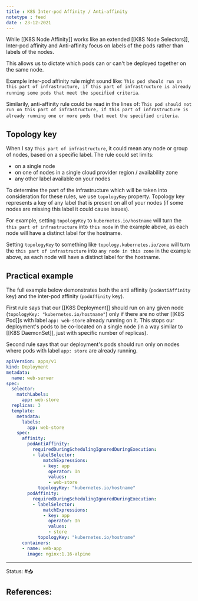 ```yaml
---
title : K8S Inter-pod Affinity / Anti-affinity
notetype : feed
date : 23-12-2021
---
```


While [[K8S Node Affinity]] works like an extended [[K8S Node Selectors]], Inter-pod affinity and Anti-affinity focus on labels of the pods rather than labels of the nodes.

This allows us to dictate which pods can or can't be deployed together on the same node.

Example inter-pod affinity rule might sound like: `This pod should run on this part of infrastructure, if this part of infrastructure is already running some pods that meet the specified criteria`.

Similarily, anti-affinity rule could be read in the lines of: `This pod should not run on this part of infrastructure, if this part of infrastructure is already running one or more pods that meet the specified criteria`.

## Topology key

When I say `This part of infrastructure`, it could mean any node or group of nodes, based on a specific label. The rule could set limits:
- on a single node
- on one of nodes in a single cloud provider region / availability zone
- any other label available on your nodes

To determine the part of the infrastructure which will be taken into consideration for these rules, we use `topologyKey` property. Topology key represents a key of any label that is present on all of your nodes (if some nodes are missing this label it could cause issues).

For example, setting `topologyKey` to `kubernetes.io/hostname` will turn the `this part of infrastructure` into `this node` in the example above, as each node will have a distinct label for the hostname.

Setting `topologyKey` to something like `topology.kubernetes.io/zone` will turn the `this part of infrastructure` into `any node in this zone` in the example above, as each node will have a distinct label for the hostname.

## Practical example

The full example below demonstrates both the anti affinity (`podAntiAffinity` key) and the inter-pod affinity (`podAffinity` key).

First rule says that our [[K8S Deployment]] should run on any given node (`topologyKey: "kubernetes.io/hostname"`) only if there are no other [[K8S Pod]]s with label `app: web-store` already running on it. This stops our deployment's pods to be co-located on a single node (in a way similar to [[K8S DaemonSet]], just with specific number of replicas).

Second rule says that our deployment's pods should run only on nodes where pods with label `app: store` are already running.

```yaml
apiVersion: apps/v1
kind: Deployment
metadata:
  name: web-server
spec:
  selector:
    matchLabels:
      app: web-store
  replicas: 3
  template:
    metadata:
      labels:
        app: web-store
    spec:
      affinity:
        podAntiAffinity:
          requiredDuringSchedulingIgnoredDuringExecution:
          - labelSelector:
              matchExpressions:
              - key: app
                operator: In
                values:
                - web-store
            topologyKey: "kubernetes.io/hostname"
        podAffinity:
          requiredDuringSchedulingIgnoredDuringExecution:
          - labelSelector:
              matchExpressions:
              - key: app
                operator: In
                values:
                - store
            topologyKey: "kubernetes.io/hostname"
      containers:
      - name: web-app
        image: nginx:1.16-alpine
```


-----

Status: #📥

References:
- 
